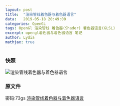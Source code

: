 ```yaml
---
layout:	post
title:	"渲染管线着色器与着色器语言"
data:	2019-05-18 20:49:00
categories: OpenGL
tags: OpenGl 渲染管线 着色器(Shader) 着色器语言(GLSL)
excerpt: opengl着色器与着色器语言 笔记
author: Lydia
mathjax: true
---
```


### 快照
![渲染管线着色器与着色器语言](https://raw.githubusercontent.com/LingjieLi/LingjieLi.github.io/master/images/渲染管线着色器与着色器语言.png)
### 原文件   
密码:73gs
[渲染管线着色器与着色器语言](https://mubu.com/doc/8zj05Rzpwm)
<!-- <script type="text/javascript">
    window.location.href = "渲染着色器与着色器语言.pdf";
</script> -->
